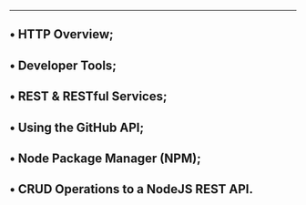 --------------------------------------------------------------
• HTTP Overview;
--------------------------------------------------------------
• Developer Tools;
--------------------------------------------------------------
• REST & RESTful Services;
--------------------------------------------------------------
• Using the GitHub API;
--------------------------------------------------------------
• Node Package Manager (NPM);
--------------------------------------------------------------
• CRUD Оperations to a NodeJS REST API.
--------------------------------------------------------------
